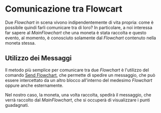 # Comunicazione tra Flowcart

Due _Flowchart_ in scena vivono indipendentemente di vita propria: come è possibile quindi farli comunicare tra di loro? In particolare, a noi interessa far sapere al _MainFlowchart_ che una moneta è stata raccolta e questo evento, al momento, è conosciuto solamente dal _Flowchart_ contenuto nella moneta stessa.

## Utilizzo dei Messaggi

Il metodo più semplice per comunicare tra due _Flowchart_ è l'utilizzo del comando [Send Flowchart](http://fungusdocs.snozbot.com/flow_commands.html#SendMessage), che permette di spedire un messaggio, che può essere intercettato da un altro blocco all'interno del medesimo _Flowchart_ oppure anche esternamente.

Nel nostro caso, la moneta, una volta raccolta, spedirà il messaggio, che verrà raccolto dal _MainFlowchart_, che si occuperà di visualizzare i punti guadagnati.